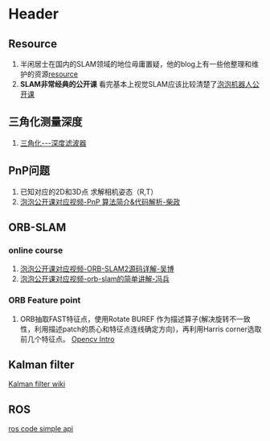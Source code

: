 <!-- TITLE: Slam -->
<!-- SUBTITLE: A quick summary of Slam -->

# Header

## Resource
1. 半闲居士在国内的SLAM领域的地位毋庸置疑，他的blog上有一些他整理和维护的资源[resource](https://www.cnblogs.com/gaoxiang12/p/5762702.html)
2. **SLAM非常经典的公开课** 看完基本上视觉SLAM应该比较清楚了[泡泡机器人公开课](http://rosclub.cn/post-1065.html)


## 三角化测量深度
1. [三角化---深度滤波器](http://www.mamicode.com/info-detail-2061030.html)

## PnP问题
1. 已知对应的2D和3D点 求解相机姿态（R,T）
2. [泡泡公开课对应视频-PnP 算法简介&代码解析-柴政](http://rosclub.cn/post-566.html)

## ORB-SLAM
### online course

1. [泡泡公开课对应视频-ORB-SLAM2源码详解-吴博](http://rosclub.cn/post-505.html)
2. [泡泡公开课对应视频-orb-slam的简单讲解-冯兵](https://www.bilibili.com/video/av7102994)

### ORB Feature point
1. ORB抽取FAST特征点，使用Rotate BUREF 作为描述算子(解决旋转不一致性，利用描述patch的质心和特征点连线确定方向)，再利用Harris corner选取前几个特征点。
[Opencv Intro](https://docs.opencv.org/3.0-beta/doc/py_tutorials/py_feature2d/py_orb/py_orb.html)

## Kalman filter

[Kalman filter wiki](https://en.wikipedia.org/wiki/Kalman_filter)

## ROS
[ros code simple api](http://wiki.ros.org/rosbag/Code%20API)